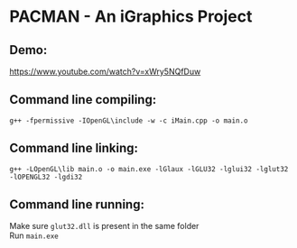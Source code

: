 # PACMAN - An iGraphics Project
Demo:
-----------------------
https://www.youtube.com/watch?v=xWry5NQfDuw

Command line compiling:
-----------------------
```
g++ -fpermissive -IOpenGL\include -w -c iMain.cpp -o main.o
```

Command line linking:
---------------------
```
g++ -LOpenGL\lib main.o -o main.exe -lGlaux -lGLU32 -lglui32 -lglut32 -lOPENGL32 -lgdi32
```

Command line running:
---------------------
Make sure `glut32.dll` is present in the same folder \
Run `main.exe`

